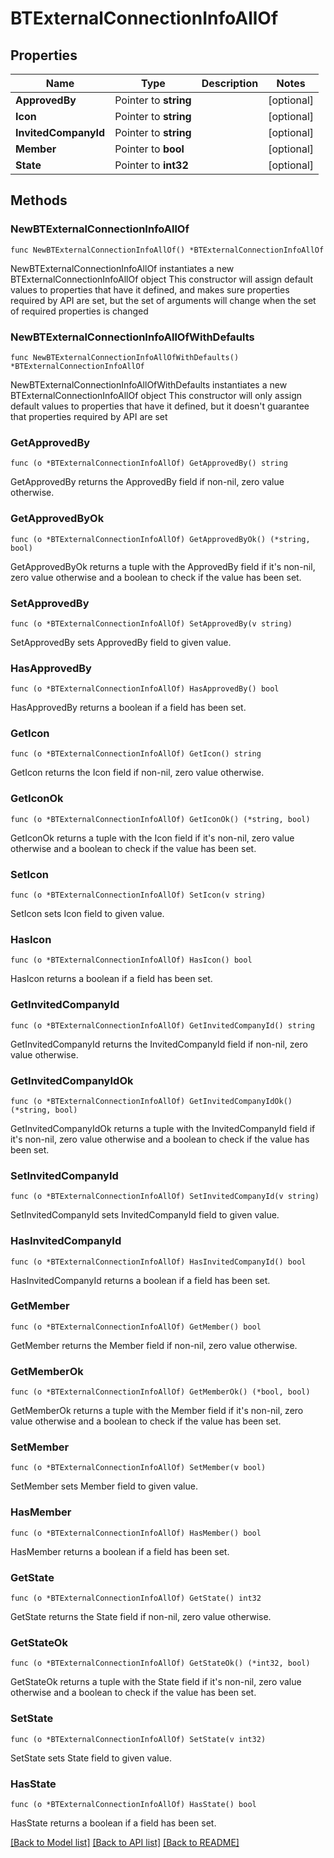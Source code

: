 # BTExternalConnectionInfoAllOf

## Properties

Name | Type | Description | Notes
------------ | ------------- | ------------- | -------------
**ApprovedBy** | Pointer to **string** |  | [optional] 
**Icon** | Pointer to **string** |  | [optional] 
**InvitedCompanyId** | Pointer to **string** |  | [optional] 
**Member** | Pointer to **bool** |  | [optional] 
**State** | Pointer to **int32** |  | [optional] 

## Methods

### NewBTExternalConnectionInfoAllOf

`func NewBTExternalConnectionInfoAllOf() *BTExternalConnectionInfoAllOf`

NewBTExternalConnectionInfoAllOf instantiates a new BTExternalConnectionInfoAllOf object
This constructor will assign default values to properties that have it defined,
and makes sure properties required by API are set, but the set of arguments
will change when the set of required properties is changed

### NewBTExternalConnectionInfoAllOfWithDefaults

`func NewBTExternalConnectionInfoAllOfWithDefaults() *BTExternalConnectionInfoAllOf`

NewBTExternalConnectionInfoAllOfWithDefaults instantiates a new BTExternalConnectionInfoAllOf object
This constructor will only assign default values to properties that have it defined,
but it doesn't guarantee that properties required by API are set

### GetApprovedBy

`func (o *BTExternalConnectionInfoAllOf) GetApprovedBy() string`

GetApprovedBy returns the ApprovedBy field if non-nil, zero value otherwise.

### GetApprovedByOk

`func (o *BTExternalConnectionInfoAllOf) GetApprovedByOk() (*string, bool)`

GetApprovedByOk returns a tuple with the ApprovedBy field if it's non-nil, zero value otherwise
and a boolean to check if the value has been set.

### SetApprovedBy

`func (o *BTExternalConnectionInfoAllOf) SetApprovedBy(v string)`

SetApprovedBy sets ApprovedBy field to given value.

### HasApprovedBy

`func (o *BTExternalConnectionInfoAllOf) HasApprovedBy() bool`

HasApprovedBy returns a boolean if a field has been set.

### GetIcon

`func (o *BTExternalConnectionInfoAllOf) GetIcon() string`

GetIcon returns the Icon field if non-nil, zero value otherwise.

### GetIconOk

`func (o *BTExternalConnectionInfoAllOf) GetIconOk() (*string, bool)`

GetIconOk returns a tuple with the Icon field if it's non-nil, zero value otherwise
and a boolean to check if the value has been set.

### SetIcon

`func (o *BTExternalConnectionInfoAllOf) SetIcon(v string)`

SetIcon sets Icon field to given value.

### HasIcon

`func (o *BTExternalConnectionInfoAllOf) HasIcon() bool`

HasIcon returns a boolean if a field has been set.

### GetInvitedCompanyId

`func (o *BTExternalConnectionInfoAllOf) GetInvitedCompanyId() string`

GetInvitedCompanyId returns the InvitedCompanyId field if non-nil, zero value otherwise.

### GetInvitedCompanyIdOk

`func (o *BTExternalConnectionInfoAllOf) GetInvitedCompanyIdOk() (*string, bool)`

GetInvitedCompanyIdOk returns a tuple with the InvitedCompanyId field if it's non-nil, zero value otherwise
and a boolean to check if the value has been set.

### SetInvitedCompanyId

`func (o *BTExternalConnectionInfoAllOf) SetInvitedCompanyId(v string)`

SetInvitedCompanyId sets InvitedCompanyId field to given value.

### HasInvitedCompanyId

`func (o *BTExternalConnectionInfoAllOf) HasInvitedCompanyId() bool`

HasInvitedCompanyId returns a boolean if a field has been set.

### GetMember

`func (o *BTExternalConnectionInfoAllOf) GetMember() bool`

GetMember returns the Member field if non-nil, zero value otherwise.

### GetMemberOk

`func (o *BTExternalConnectionInfoAllOf) GetMemberOk() (*bool, bool)`

GetMemberOk returns a tuple with the Member field if it's non-nil, zero value otherwise
and a boolean to check if the value has been set.

### SetMember

`func (o *BTExternalConnectionInfoAllOf) SetMember(v bool)`

SetMember sets Member field to given value.

### HasMember

`func (o *BTExternalConnectionInfoAllOf) HasMember() bool`

HasMember returns a boolean if a field has been set.

### GetState

`func (o *BTExternalConnectionInfoAllOf) GetState() int32`

GetState returns the State field if non-nil, zero value otherwise.

### GetStateOk

`func (o *BTExternalConnectionInfoAllOf) GetStateOk() (*int32, bool)`

GetStateOk returns a tuple with the State field if it's non-nil, zero value otherwise
and a boolean to check if the value has been set.

### SetState

`func (o *BTExternalConnectionInfoAllOf) SetState(v int32)`

SetState sets State field to given value.

### HasState

`func (o *BTExternalConnectionInfoAllOf) HasState() bool`

HasState returns a boolean if a field has been set.


[[Back to Model list]](../README.md#documentation-for-models) [[Back to API list]](../README.md#documentation-for-api-endpoints) [[Back to README]](../README.md)


